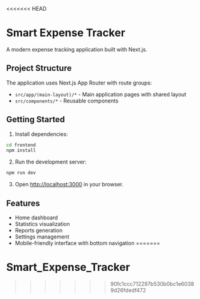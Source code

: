 <<<<<<< HEAD
# Smart Expense Tracker

A modern expense tracking application built with Next.js.

## Project Structure

The application uses Next.js App Router with route groups:

- `src/app/(main-layout)/*` - Main application pages with shared layout
- `src/components/*` - Reusable components

## Getting Started

1. Install dependencies:
```bash
cd frontend
npm install
```

2. Run the development server:
```bash
npm run dev
```

3. Open [http://localhost:3000](http://localhost:3000) in your browser.

## Features

- Home dashboard
- Statistics visualization
- Reports generation
- Settings management
- Mobile-friendly interface with bottom navigation
=======
# Smart_Expense_Tracker
>>>>>>> 90fc1ccc712297b530b0bc1e60389d26fdedf472
